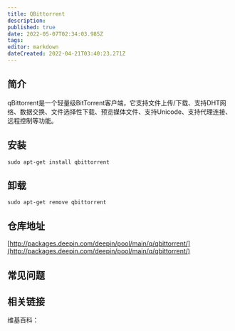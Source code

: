```yaml
---
title: QBittorrent
description: 
published: true
date: 2022-05-07T02:34:03.985Z
tags: 
editor: markdown
dateCreated: 2022-04-21T03:40:23.271Z
---
```


## 简介

qBittorrent是一个轻量级BitTorrent客户端，它支持文件上传/下载、支持DHT网络、数据交换、文件选择性下载、预览媒体文件、支持Unicode、支持代理连接、远程控制等功能。

## 安装

`sudo apt-get install qbittorrent`

## 卸载

`sudo apt-get remove qbittorrent`

## 仓库地址

[http://packages.deepin.com/deepin/pool/main/q/qbittorrent/](http://packages.deepin.com/deepin/pool/main/q/qbittorrent/)


## 常见问题


## 相关链接

维基百科：